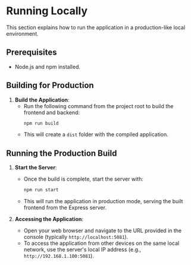 # Running Locally

This section explains how to run the application in a production-like local environment.

## Prerequisites

- Node.js and npm installed.

## Building for Production

1.  **Build the Application**:
    - Run the following command from the project root to build the frontend and backend:
      ```bash
      npm run build
      ```
    - This will create a `dist` folder with the compiled application.

## Running the Production Build

1.  **Start the Server**:

    - Once the build is complete, start the server with:
      ```bash
      npm run start
      ```
    - This will run the application in production mode, serving the built frontend from the Express server.

2.  **Accessing the Application**:
    - Open your web browser and navigate to the URL provided in the console (typically `http://localhost:5081`).
    - To access the application from other devices on the same local network, use the server's local IP address (e.g., `http://192.168.1.100:5081`).
